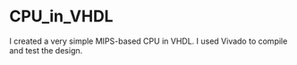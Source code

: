 # CPU_in_VHDL
I created a very simple MIPS-based CPU in VHDL. I used Vivado to compile and test the design.

